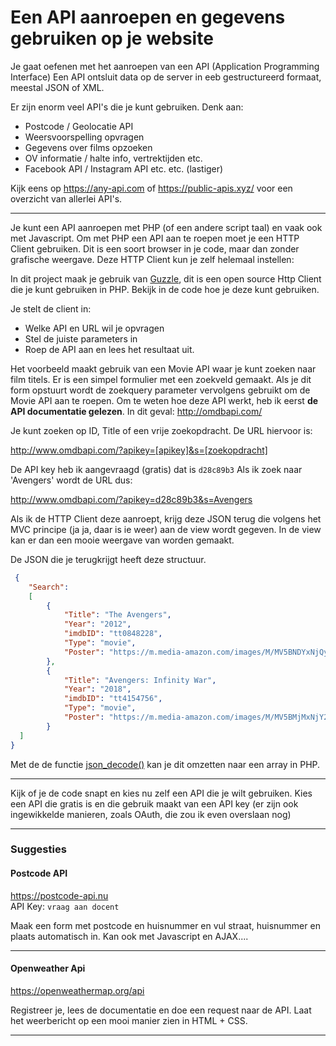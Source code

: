 # Een API aanroepen en gegevens gebruiken op je website

Je gaat oefenen met het aanroepen van een API (Application Programming Interface) 
Een API ontsluit data op de server in eeb gestructureerd formaat, meestal JSON of XML.

Er zijn enorm veel API's die je kunt gebruiken. Denk aan:

- Postcode / Geolocatie API
- Weersvoorspelling opvragen
- Gegevens over films opzoeken
- OV informatie / halte info, vertrektijden etc.
- Facebook API / Instagram API etc. etc. (lastiger)

Kijk eens op https://any-api.com of https://public-apis.xyz/ voor een overzicht van allerlei API's.

---
Je kunt een API aanroepen met PHP (of een andere script taal) en vaak ook met Javascript.
Om met PHP een API aan te roepen moet je een HTTP Client gebruiken.
Dit is een soort browser in je code, maar dan zonder grafische weergave. 
Deze HTTP Client kun je zelf helemaal instellen:

In dit project maak je gebruik van [Guzzle](http://docs.guzzlephp.org/en/stable/quickstart.html), dit is een open source Http Client die je kunt gebruiken in PHP.
Bekijk in de code hoe je deze kunt gebruiken.

Je stelt de client in:
- Welke API en URL wil je opvragen
- Stel de juiste parameters in
- Roep de API aan en lees het resultaat uit.

Het voorbeeld maakt gebruik van een Movie API waar je kunt zoeken naar film titels.
Er is een simpel formulier met een zoekveld gemaakt. Als je dit form opstuurt wordt de zoekquery parameter vervolgens gebruikt om de Movie API aan te roepen.
Om te weten hoe deze API werkt, heb ik eerst **de API documentatie gelezen**. In dit geval: http://omdbapi.com/

Je kunt zoeken op ID, Title of een vrije zoekopdracht.
De URL hiervoor is:

http://www.omdbapi.com/?apikey=[apikey]&s=[zoekopdracht]

De API key heb ik aangevraagd (gratis) dat is `d28c89b3`
Als ik zoek naar 'Avengers' wordt de URL dus:

http://www.omdbapi.com/?apikey=d28c89b3&s=Avengers


Als ik de HTTP Client deze aanroept, krijg deze JSON terug die volgens het MVC principe (ja ja, daar is ie weer) aan de view wordt gegeven.
In de view kan er dan een mooie weergave van worden gemaakt.

De JSON die je terugkrijgt heeft deze structuur.

```json
 {
    "Search": 
    [
        {
            "Title": "The Avengers",
            "Year": "2012",
            "imdbID": "tt0848228",
            "Type": "movie",
            "Poster": "https://m.media-amazon.com/images/M/MV5BNDYxNjQyMjAtNTdiOS00NGYwLWFmNTAtNThmYjU5ZGI2YTI1XkEyXkFqcGdeQXVyMTMxODk2OTU@._V1_SX300.jpg"
        },
        {
            "Title": "Avengers: Infinity War",
            "Year": "2018",
            "imdbID": "tt4154756",
            "Type": "movie",
            "Poster": "https://m.media-amazon.com/images/M/MV5BMjMxNjY2MDU1OV5BMl5BanBnXkFtZTgwNzY1MTUwNTM@._V1_SX300.jpg"
        }
  ]
}

```

Met de de functie [json_decode()](https://www.php.net/manual/en/function.json-decode.php) kan je dit omzetten naar een array in PHP.

---

Kijk of je de code snapt en kies nu zelf een API die je wilt gebruiken.
Kies een API die gratis is en die gebruik maakt van een API key (er zijn ook ingewikkelde manieren, zoals OAuth, die zou ik even overslaan nog)

---

### Suggesties

#### Postcode API

https://postcode-api.nu  
API Key: `vraag aan docent`

Maak een form met postcode en huisnummer en vul straat, huisnummer en plaats automatisch in.
Kan ook met Javascript en AJAX....

---

#### Openweather Api

https://openweathermap.org/api

Registreer je, lees de documentatie en doe een request naar de API.
Laat het weerbericht op een mooi manier zien in HTML + CSS.

---
